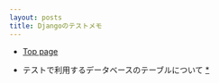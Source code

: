 ```yaml
---
layout: posts
title: Djangoのテストメモ 
---
```

* [Top page](https://docs.djangoproject.com/en/dev/topics/testing/)

* テストで利用するデータベースのテーブルについて [*](https://docs.djangoproject.com/en/1.8/topics/testing/overview/#the-test-database)    
